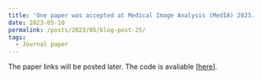 ```yaml
---
title: 'One paper was accepted at Medical Image Analysis (MedIA) 2023. '
date: 2023-05-10
permalink: /posts/2023/05/blog-post-25/
tags:
  - Journal paper
---
```


The paper links will be posted later. The code is avaliable [[here](https://github.com/XiongchaoChen/DuSFE_CrossRegistration)].


